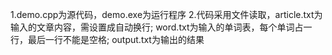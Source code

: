 1.demo.cpp为源代码，demo.exe为运行程序
2.代码采用文件读取，article.txt为输入的文章内容，需设置成自动换行;
  word.txt为输入的单词表，每个单词占一行，最后一行不能是空格;
  output.txt为输出的结果